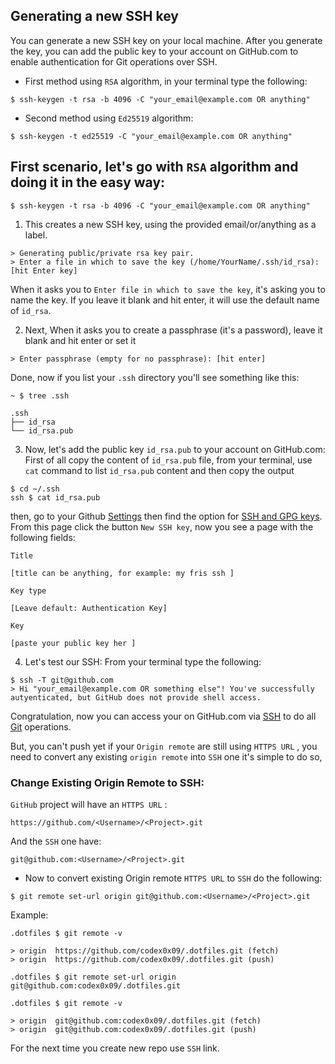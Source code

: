 ## Generating a new SSH key

You can generate a new SSH key on your local machine. After you generate the key,
you can add the public key to your account on GitHub.com to enable authentication for Git operations over SSH.

* First method using `RSA` algorithm, in your terminal type the following:
```
$ ssh-keygen -t rsa -b 4096 -C "your_email@example.com OR anything"
```

* Second method using `Ed25519` algorithm:
```
$ ssh-keygen -t ed25519 -C "your_email@example.com OR anything"
```

## First scenario, let's go with `RSA` algorithm and doing it in the easy way:
```
$ ssh-keygen -t rsa -b 4096 -C "your_email@example.com OR anything"
```
1. This creates a new SSH key, using the provided email/or/anything as a label.
```
> Generating public/private rsa key pair.
> Enter a file in which to save the key (/home/YourName/.ssh/id_rsa): [hit Enter key]
```
When it asks you to `Enter file in which to save the key`, it's asking you to name the key.
If you leave it blank and hit enter, it will use the default name of `id_rsa`.

2. Next, When it asks you to create a passphrase (it's a password), leave it blank and hit enter or set it
```
> Enter passphrase (empty for no passphrase): [hit enter]
```
Done, now if you list your `.ssh` directory you'll see something like this:
```
~ $ tree .ssh

.ssh
├── id_rsa
└── id_rsa.pub
```

3. Now, let's add the public key `id_rsa.pub` to your account on GitHub.com:  
First of all copy the content of `id_rsa.pub` file, from your terminal, use `cat` command to list `id_rsa.pub` content and then copy the output
```
$ cd ~/.ssh
ssh $ cat id_rsa.pub
```

then, go to your Github [Settings](https://github.com/settings/profile) then find the option for [SSH and GPG keys](https://github.com/settings/keys).  
From this page click the button `New SSH key`, now you see a page with the following fields:

`Title`
```
[title can be anything, for example: my fris ssh ]
```
`Key type`
```
[Leave default: Authentication Key]
```
`Key`
```
[paste your public key her ]
```

4. Let's test our SSH:
From your terminal type the following: 
```
$ ssh -T git@github.com
> Hi "your_email@example.com OR something else"! You've successfully autyenticated, but GitHub does not provide shell access.
```
Congratulation, now you can access your on GitHub.com via [SSH](https://en.wikipedia.org/wiki/Secure_Shell) to do all [Git](https://www.git-scm.com) operations.

But, you can't push yet if your `Origin remote` are still using `HTTPS URL` ,
you need to convert any existing `origin remote` into `SSH` one it's simple to do so,

### Change Existing Origin Remote to SSH:
`GitHub` project will have an `HTTPS URL` :
```
https://github.com/<Username>/<Project>.git
```

And the `SSH` one have:
```
git@github.com:<Username>/<Project>.git
```

- Now to convert existing Origin remote `HTTPS URL` to `SSH` do the following:
```
$ git remote set-url origin git@github.com:<Username>/<Project>.git
```

Example:
```
.dotfiles $ git remote -v

> origin  https://github.com/codex0x09/.dotfiles.git (fetch)
> origin  https://github.com/codex0x09/.dotfiles.git (push)

.dotfiles $ git remote set-url origin git@github.com:codex0x09/.dotfiles.git

.dotfiles $ git remote -v

> origin  git@github.com:codex0x09/.dotfiles.git (fetch)
> origin  git@github.com:codex0x09/.dotfiles.git (push)
```
For the next time you create new repo use `SSH` link.
